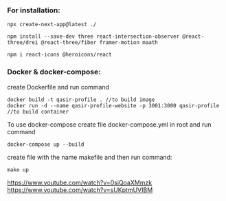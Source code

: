 ### For installation:
```
npx create-next-app@latest ./

npm install --save-dev three react-intersection-observer @react-three/drei @react-three/fiber framer-motion maath

npm i react-icons @heroicons/react
```

### Docker & docker-compose:
create Dockerfile and run command
```
docker build -t qasir-profile . //to build image
docker run -d --name qasir-profile-website -p 3001:3000 qasir-profile //to build container
```

To use docker-compose create file docker-compose.yml in root and run command
```
docker-compose up --build
```

create file with the name makefile and then run command:
```
make up
```

https://www.youtube.com/watch?v=0siQoaXMmzk
https://www.youtube.com/watch?v=sUKptmUVIBM